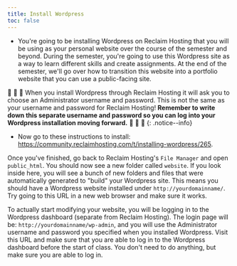 ```yaml
---
title: Install Wordpress
toc: false
---
```


- You're going to be installing Wordpress on Reclaim Hosting that you will be using as your personal website over the course of the semester and beyond. During the semester, you're going to use this Wordpress site as a way to learn different skills and create assignments. At the end of the semester, we'll go over how to transition this website into a portfolio website that you can use a public-facing site.

:rotating_light: :rotating_light: :rotating_light: When you install Wordpress through Reclaim Hosting it will ask you to choose an Administrator username and password. This is not the same as your username and password for Reclaim Hosting! **Remember to write down this separate username and password so you can log into your Wordpress installation moving forward.** :rotating_light: :rotating_light: :rotating_light:
{: .notice--info}

- Now go to these instructions to install: <https://community.reclaimhosting.com/t/installing-wordpress/265>. 

Once you've finished, go back to Reclaim Hosting's `File Manager` and open `public_html`. You should now see a new folder called `website`. If you look inside here, you will see a bunch of new folders and files that were automatically generated to "build" your Wordpress site. This means you should have a Wordpress website installed under `http://yourdomainname/`. Try going to this URL in a new web browser and make sure it works.

To actually start modifying your website, you will be logging in to the Wordpress dashboard (separate from Reclaim Hosting). The login page will be: `http://yourdomainname/wp-admin`, and you will use the Administrator username and password you specified when you installed Wordpress. Visit this URL and make sure that you are able to log in to the Wordpress dashboard before the start of class. You don't need to do anything, but make sure you are able to log in. 